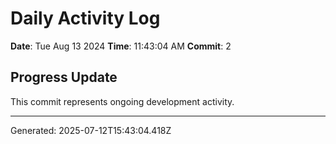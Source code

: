 # Daily Activity Log

**Date**: Tue Aug 13 2024
**Time**: 11:43:04 AM
**Commit**: 2

## Progress Update

This commit represents ongoing development activity.

---
Generated: 2025-07-12T15:43:04.418Z
